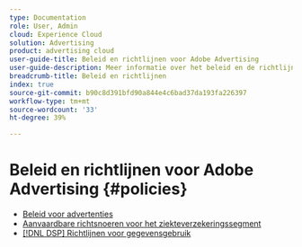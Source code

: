 ```yaml
---
type: Documentation
role: User, Admin
cloud: Experience Cloud
solution: Advertising
product: advertising cloud
user-guide-title: Beleid en richtlijnen voor Adobe Advertising
user-guide-description: Meer informatie over het beleid en de richtlijnen voor DSP en [!DNL Advertising Search].
breadcrumb-title: Beleid en richtlijnen
index: true
source-git-commit: b90c8d391bfd90a844e4c6bad37da193fa226397
workflow-type: tm+mt
source-wordcount: '33'
ht-degree: 39%

---
```



# Beleid en richtlijnen voor Adobe Advertising {#policies}

+ [Beleid voor advertenties](/help/policies/ad-requirements-policy.md)
+ [Aanvaardbare richtsnoeren voor het ziekteverzekeringssegment](/help/policies/health-segment-guidelines.md)
+ [[!DNL DSP] Richtlijnen voor gegevensgebruik](/help/policies/data-usage-guidelines.md)
